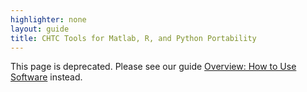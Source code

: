 ```yaml
---
highlighter: none
layout: guide
title: CHTC Tools for Matlab, R, and Python Portability
---
```


This page is deprecated. Please see our guide [Overview: How to Use 
Software](software-overview-htc.html) instead.
